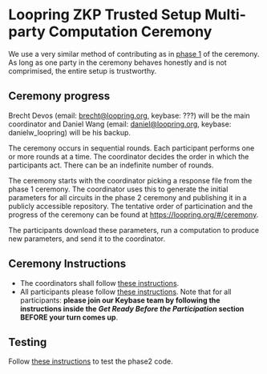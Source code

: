 # Loopring ZKP Trusted Setup Multi-party Computation Ceremony

We use a very similar method of contributing as in [phase 1](https://github.com/weijiekoh/perpetualpowersoftau/) of the ceremony. As long as one party in the ceremony behaves honestly and is not comprimised, the entire setup is trustworthy.

## Ceremony progress

Brecht Devos (email: brecht@loopring.org, keybase: ???) will be the main coordinator and Daniel Wang (email: daniel@loopring.org, keybase: danielw_loopring) will be his backup.

The ceremony occurs in sequential rounds. Each participant performs one or more rounds at a time. The coordinator decides the order in which the participants act. There can be an indefinite number of rounds.

The ceremony starts with the coordinator picking a response file from the phase 1 ceremony. The coordinator uses this to generate the initial parameters for all circuits in the phase 2 ceremony and publishing it in a publicly accessible repository. The tentative order of particination and the progress of the ceremony can be found at https://loopring.org/#/ceremony.

The participants download these parameters, run a computation to produce new parameters, and send it to the coordinator.

## Ceremony Instructions

- The coordinators shall follow [these instructions](./coordinator.md).
- All participants please follow [these instructions](./participants.md). Note that for all participants: **please join our Keybase team by following the instructions inside the *Get Ready Before the Participation* section BEFORE your turn comes up**.

## Testing

Follow [these instructions](./testing.md) to test the phase2 code.
